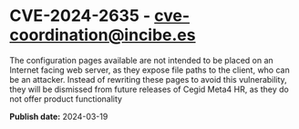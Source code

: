 # CVE-2024-2635 - cve-coordination@incibe.es

 The configuration pages available are not intended to be placed on an Internet facing web server, as they expose file paths to the client, who can be an attacker. Instead of rewriting these pages to avoid this vulnerability, they will be dismissed from future releases of Cegid Meta4 HR, as they do not offer product functionality 

**Publish date:** 2024-03-19
